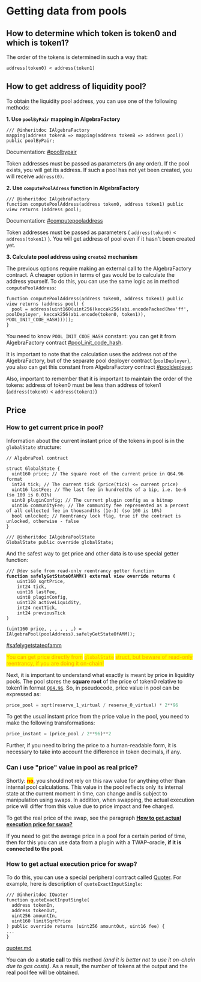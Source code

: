 # Getting data from pools

## How to determine which token is token0 and which is token1?

The order of the tokens is determined in such a way that:

&#x20;`address(token0) < address(token1)`

## How to get address of liquidity pool?

To obtain the liquidity pool address, you can use one of the following methods:

**1. Use `poolByPair` mapping in AlgebraFactory**

```solidity
/// @inheritdoc IAlgebraFactory
mapping(address tokenA => mapping(address tokenB => address pool)) public poolByPair;
```

Documentation: [#poolbypair](../specification-and-description-of-contracts/algebrafactory.md#poolbypair "mention")

Token addresses must be passed as parameters (in any order). If the pool exists, you will get its address. If such a pool has not yet been created, you will receive `address(0)`.

**2. Use `computePoolAdress` function in AlgebraFactory**

```solidity
/// @inheritdoc IAlgebraFactory
function computePoolAddress(address token0, address token1) public view returns (address pool);
```

Documentation: [#computepooladdress](../specification-and-description-of-contracts/algebrafactory.md#computepooladdress "mention")

Token addresses must be passed as parameters ( `address(token0)` < `address(token1)` ). You will get address of pool even if it hasn't been created yet.

**3. Calculate pool address using `create2` mechanism**

The previous options require making an external call to the AlgebraFactory contract. A cheaper option in terms of gas would be to calculate the address yourself. To do this, you can use the same logic as in method `computePoolAddress`:

```solidity
function computePoolAddress(address token0, address token1) public view returns (address pool) {
  pool = address(uint160(uint256(keccak256(abi.encodePacked(hex'ff', poolDeployer, keccak256(abi.encode(token0, token1)), POOL_INIT_CODE_HASH)))));
}
```

You need to know `POOL_INIT_CODE_HASH` constant: you can get it from AlgebraFactory contract [#pool\_init\_code\_hash](../specification-and-description-of-contracts/algebrafactory.md#pool\_init\_code\_hash "mention").

It is important to note that the calculation uses the address not of the AlgebraFactory, but of the separate pool deployer contract (`poolDeployer`), you also can get this constant from AlgebraFactory contract [#pooldeployer](../specification-and-description-of-contracts/algebrafactory.md#pooldeployer "mention").

Also, important to remember that it is important to maintain the order of the tokens: address of token0 must be less than address of token1 (`address(token0)` < `address(token1)`)

## Price

### How to get current price in pool?

Information about the current instant price of the tokens in pool is in the `globalState` structure:

```solidity
// AlgebraPool contract

struct GlobalState {
  uint160 price; // The square root of the current price in Q64.96 format
  int24 tick; // The current tick (price(tick) <= current price)
  uint16 lastFee; // The last fee in hundredths of a bip, i.e. 1e-6 (so 100 is 0.01%)
  uint8 pluginConfig; // The current plugin config as a bitmap
  uint16 communityFee; // The community fee represented as a percent of all collected fee in thousandths (1e-3) (so 100 is 10%)
  bool unlocked; // Reentrancy lock flag, true if the contract is unlocked, otherwise - false
}

/// @inheritdoc IAlgebraPoolState
GlobalState public override globalState;
```

And the safest way to get price and other data is to use special getter function:

<pre class="language-solidity"><code class="lang-solidity">/// @dev safe from read-only reentrancy getter function
<strong>function safelyGetStateOfAMM() external view override returns (
</strong>    uint160 sqrtPrice, 
    int24 tick, 
    uint16 lastFee, 
    uint8 pluginConfig, 
    uint128 activeLiquidity, 
    int24 nextTick, 
    int24 previousTick
)
</code></pre>

```solidity
(uint160 price, , , , , ,) = IAlgebraPool(poolAddress).safelyGetStateOfAMM();
```

[#safelygetstateofamm](../specification-and-description-of-contracts/algebrapool.md#safelygetstateofamm "mention")

<mark style="color:orange;">You can get price directly from</mark> <mark style="color:orange;"></mark><mark style="color:orange;">`globalState`</mark> <mark style="color:orange;"></mark><mark style="color:orange;">struct, but beware of read-only reentrancy, if you are doing it on-chain!</mark>

Next, it is important to understand what exactly is meant by price in liquidity pools. The pool stores the **square root** of the price of token0 relative to token1 in format [`Q64.96`](https://en.wikipedia.org/wiki/Q\_\(number\_format\)). So, in pseudocode, price value in pool can be expressed as:

```python
price_pool = sqrt(reserve_1_virtual / reserve_0_virtual) * 2**96
```

To get the usual instant price from the price value in the pool, you need to make the following transformations:

```python
price_instant = (price_pool / 2**96)**2
```

Further, if you need to bring the price to a human-readable form, it is necessary to take into account the difference in token decimals, if any.

### Can i use "price" value in pool as real price?

Shortly: <mark style="color:red;">**no**</mark>, you should not rely on this raw value for anything other than internal pool calculations. This value in the pool reflects only its internal state at the current moment in time, can change and is subject to manipulation using swaps. In addition, when swapping, the actual execution price will differ from this value due to price impact and fee charged.&#x20;

To get the real price of the swap, see the paragraph [**How to get actual execution price for swap?**](getting-data-from-pools.md#how-to-get-actual-execution-price-for-swap)

If you need to get the average price in a pool for a certain period of time, then for this you can use data from a plugin with a TWAP-oracle, **if it is connected to the pool**.

### How to get actual execution price for swap?

To do this, you can use a special peripheral contract called [Quoter](../specification-and-description-of-contracts/quoter.md). For example, here is description of `quoteExactInputSingle`:

```solidity
/// @inheritdoc IQuoter
function quoteExactInputSingle(
  address tokenIn,
  address tokenOut,
  uint256 amountIn,
  uint160 limitSqrtPrice
) public override returns (uint256 amountOut, uint16 fee) {
...
}
```

[quoter.md](../specification-and-description-of-contracts/quoter.md "mention")

You can do a **static call** to this method _(and it is better not to use it on-chain due to gas costs)_. As a result, the number of tokens at the output and the real pool fee will be obtained.
